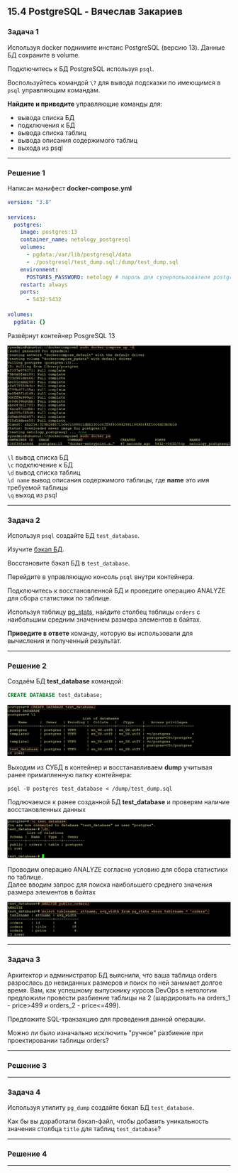 ## 15.4 PostgreSQL - Вячеслав Закариев

### Задача 1

Используя docker поднимите инстанс PostgreSQL (версию 13). Данные БД сохраните в volume.

Подключитесь к БД PostgreSQL используя `psql`.

Воспользуйтесь командой `\?` для вывода подсказки по имеющимся в `psql` управляющим командам.

**Найдите и приведите** управляющие команды для:
- вывода списка БД
- подключения к БД
- вывода списка таблиц
- вывода описания содержимого таблиц
- выхода из psql

---

### Решение 1 

Написан манифест **docker-compose.yml**

```yaml
version: "3.8"

services:
  postgres:
    image: postgres:13
    container_name: netology_postgresql
    volumes:
      - pgdata:/var/lib/postgresql/data
      - ./postgresql/test_dump.sql:/dump/test_dump.sql
    environment:
      POSTGRES_PASSWORD: netology # пароль для суперпользователя postgres по умолчанию
    restart: always
    ports:
      - 5432:5432

volumes:
  pgdata: {}
```

Развёрнут контейнер PosgreSQL 13

![psql1](https://github.com/SlavaZakariev/netology/blob/ea43db8298860139f4de431d67695266285cfd9c/db-devops/15.4_postgresql/resources/psql_1.1.jpg)

`\l` вывод списка БД \
`\c` подключение к БД \
`\d` вывод списка таблиц \
`\d name` вывод описания содержимого таблицы, где **name** это имя требуемой таблицы \
`\q` выход из psql

---

### Задача 2

Используя `psql` создайте БД `test_database`.

Изучите [бэкап БД](https://github.com/netology-code/virt-homeworks/tree/master/06-db-04-postgresql/test_data).

Восстановите бэкап БД в `test_database`.

Перейдите в управляющую консоль `psql` внутри контейнера.

Подключитесь к восстановленной БД и проведите операцию ANALYZE для сбора статистики по таблице.

Используя таблицу [pg_stats](https://postgrespro.ru/docs/postgresql/12/view-pg-stats), найдите столбец таблицы `orders` 
с наибольшим средним значением размера элементов в байтах.

**Приведите в ответе** команду, которую вы использовали для вычисления и полученный результат.

---

### Решение 2

Создаём БД **test_database** командой:
```sql
CREATE DATABASE test_database;
```

![sql](https://github.com/SlavaZakariev/netology/blob/cade76dca4f8446394cde36dc1a9b6f5a7f46b18/db-devops/15.4_postgresql/resources/psql_1.2.jpg)

Выходим из СУБД в контейнер и восстанавливаем **dump** учитывая ранее примапленную папку контейнера:

```
psql -U postgres test_database < /dump/test_dump.sql
```

Подлючаемся к ранее созданной БД **test_database** и проверям наличие восстановленных данных

![dump](https://github.com/SlavaZakariev/netology/blob/cade76dca4f8446394cde36dc1a9b6f5a7f46b18/db-devops/15.4_postgresql/resources/psql_1.3.jpg)

 Проводим операцию ANALYZE согласно условию для сбора статистики по таблице. \
 Далее вводим запрос для поиска наибольшего среднего значения размера элементов в байтах

![analyze](https://github.com/SlavaZakariev/netology/blob/cade76dca4f8446394cde36dc1a9b6f5a7f46b18/db-devops/15.4_postgresql/resources/psql_1.4.jpg)

---

### Задача 3

Архитектор и администратор БД выяснили, что ваша таблица orders разрослась до невиданных размеров и
поиск по ней занимает долгое время. Вам, как успешному выпускнику курсов DevOps в нетологии предложили
провести разбиение таблицы на 2 (шардировать на orders_1 - price>499 и orders_2 - price<=499).

Предложите SQL-транзакцию для проведения данной операции.

Можно ли было изначально исключить "ручное" разбиение при проектировании таблицы orders?

---

### Решение 3

---

### Задача 4

Используя утилиту `pg_dump` создайте бекап БД `test_database`.

Как бы вы доработали бэкап-файл, чтобы добавить уникальность значения столбца `title` для таблиц `test_database`?

---

### Решение 4

---
